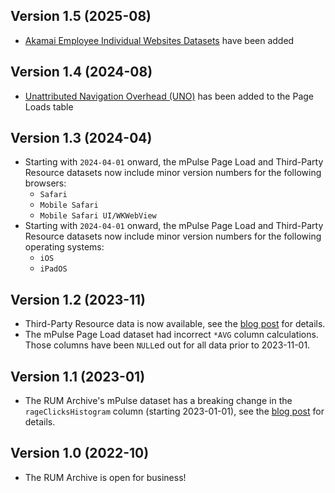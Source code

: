 ## Version 1.5 (2025-08)

* [Akamai Employee Individual Websites Datasets](/datasets#akamai-employee-individual-websites-datasets) have been added

## Version 1.4 (2024-08)

* [Unattributed Navigation Overhead (UNO)](https://calendar.perfplanet.com/2024/uno/) has been added to the Page Loads table

## Version 1.3 (2024-04)

* Starting with `2024-04-01` onward, the mPulse Page Load and Third-Party Resource datasets now include minor version numbers for the following browsers:
  * `Safari`
  * `Mobile Safari`
  * `Mobile Safari UI/WKWebView`
* Starting with `2024-04-01` onward, the mPulse Page Load and Third-Party Resource datasets now include minor version numbers for the following operating systems:
  * `iOS`
  * `iPadOS`

## Version 1.2 (2023-11)

* Third-Party Resource data is now available, see the [blog post](/blog/2023-11-01-rum-archive-third-party-resource-data) for details.
* The mPulse Page Load dataset had incorrect `*AVG` column calculations.  Those columns have been `NULL`ed out for all data prior to 2023-11-01.

## Version 1.1 (2023-01)

* The RUM Archive's mPulse dataset has a breaking change in the `rageClicksHistogram` column (starting 2023-01-01), see the [blog post](/blog/2023-03-16-mpulse-january-data-rage-clicks-change) for details.

## Version 1.0 (2022-10)

* The RUM Archive is open for business!
